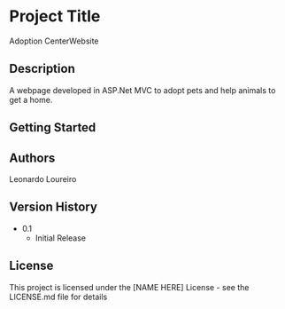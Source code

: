 # Project Title

Adoption CenterWebsite

## Description

A webpage developed in ASP.Net MVC to adopt pets and help animals to get a home.

## Getting Started


## Authors

Leonardo Loureiro  

## Version History

* 0.1
    * Initial Release

## License

This project is licensed under the [NAME HERE] License - see the LICENSE.md file for details
